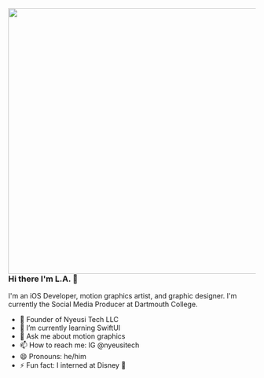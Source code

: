 <img align="right" src="https://user-images.githubusercontent.com/67489024/107159930-1f220700-6961-11eb-8649-279de6e42679.png" width=540px height=540px/>

### Hi there I'm L.A. 👋

I'm an iOS Developer, motion graphics artist, and graphic designer. I'm currently the Social Media Producer at Dartmouth College.

- 👾 Founder of Nyeusi Tech LLC
- 🌱 I’m currently learning SwiftUI
- 💬 Ask me about motion graphics
- 📫 How to reach me: IG @nyeusitech
- 😄 Pronouns: he/him
- ⚡ Fun fact: I interned at Disney 🏰
